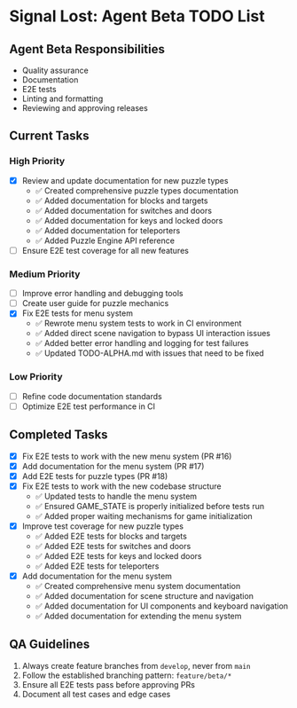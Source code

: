 # Signal Lost: Agent Beta TODO List

## Agent Beta Responsibilities

- Quality assurance
- Documentation
- E2E tests
- Linting and formatting
- Reviewing and approving releases

## Current Tasks

### High Priority

- [x] Review and update documentation for new puzzle types
  - ✅ Created comprehensive puzzle types documentation
  - ✅ Added documentation for blocks and targets
  - ✅ Added documentation for switches and doors
  - ✅ Added documentation for keys and locked doors
  - ✅ Added documentation for teleporters
  - ✅ Added Puzzle Engine API reference
- [ ] Ensure E2E test coverage for all new features

### Medium Priority

- [ ] Improve error handling and debugging tools
- [ ] Create user guide for puzzle mechanics
- [x] Fix E2E tests for menu system
  - ✅ Rewrote menu system tests to work in CI environment
  - ✅ Added direct scene navigation to bypass UI interaction issues
  - ✅ Added better error handling and logging for test failures
  - ✅ Updated TODO-ALPHA.md with issues that need to be fixed

### Low Priority

- [ ] Refine code documentation standards
- [ ] Optimize E2E test performance in CI

## Completed Tasks

- [x] Fix E2E tests to work with the new menu system (PR #16)
- [x] Add documentation for the menu system (PR #17)
- [x] Add E2E tests for puzzle types (PR #18)
- [x] Fix E2E tests to work with the new codebase structure
  - ✅ Updated tests to handle the menu system
  - ✅ Ensured GAME_STATE is properly initialized before tests run
  - ✅ Added proper waiting mechanisms for game initialization
- [x] Improve test coverage for new puzzle types
  - ✅ Added E2E tests for blocks and targets
  - ✅ Added E2E tests for switches and doors
  - ✅ Added E2E tests for keys and locked doors
  - ✅ Added E2E tests for teleporters
- [x] Add documentation for the menu system
  - ✅ Created comprehensive menu system documentation
  - ✅ Added documentation for scene structure and navigation
  - ✅ Added documentation for UI components and keyboard navigation
  - ✅ Added documentation for extending the menu system

## QA Guidelines

1. Always create feature branches from `develop`, never from `main`
2. Follow the established branching pattern: `feature/beta/*`
3. Ensure all E2E tests pass before approving PRs
4. Document all test cases and edge cases
